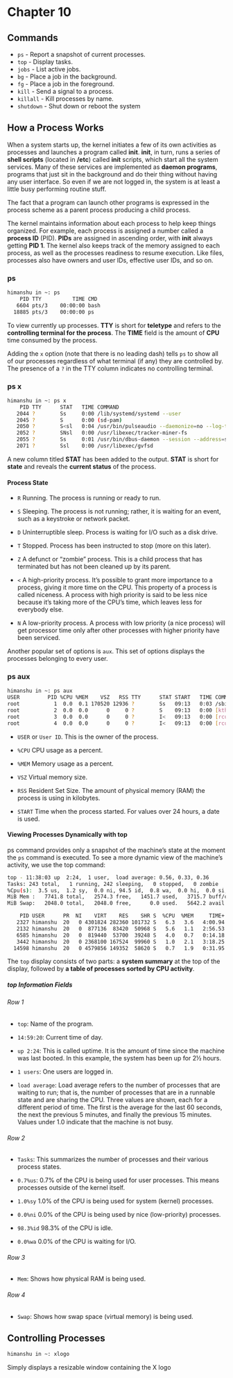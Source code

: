 # Chapter 10

## Commands

- `ps` - Report a snapshot of current processes.
- `top` - Display tasks.
- `jobs` - List active jobs.
- `bg` - Place a job in the background.
- `fg` - Place a job in the foreground.
- `kill` - Send a signal to a process.
- `killall` - Kill processes by name.
- `shutdown` - Shut down or reboot the system

## How a Process Works

When a system starts up, the kernel initiates a few of its own activities as processes and launches a program called **init**. **init**, in turn, runs a series of **shell scripts** (located in **/etc**) called **init** scripts, which start all the system services. Many of these services are implemented as **daemon programs**, programs that just sit in the background and do their thing without having any user interface. So even if we are not logged in, the system is at least a little busy performing routine stuff.

The fact that a program can launch other programs is expressed in the process scheme as a parent process producing a child process.

The kernel maintains information about each process to help keep things organized. For example, each process is assigned a number called a **process ID** (PID). **PIDs** are assigned in ascending order, with **init** always getting **PID 1**. The kernel also keeps track of the memory assigned to each process, as well as the processes readiness to resume execution. Like files, processes also have owners and user IDs, effective user IDs, and so on.

### ps

```bash
himanshu in ~: ps
    PID TTY          TIME CMD
   6604 pts/3    00:00:00 bash
  18885 pts/3    00:00:00 ps
```

To view currently up processes. **TTY** is short for **teletype** and refers to the **controlling terminal for the process**. The **TIME** field is the amount of **CPU** time consumed by the process.

Adding the `x` option (note that there is no leading dash) tells `ps` to show all of our processes regardless of what terminal (if any) they are controlled by. The presence of a `?` in the TTY column indicates no controlling terminal.

### ps x

```bash
himanshu in ~: ps x
    PID TTY      STAT   TIME COMMAND
   2044 ?        Ss     0:00 /lib/systemd/systemd --user
   2045 ?        S      0:00 (sd-pam)
   2050 ?        S<sl   0:04 /usr/bin/pulseaudio --daemonize=no --log-target=journal
   2052 ?        SNsl   0:00 /usr/libexec/tracker-miner-fs
   2055 ?        Ss     0:01 /usr/bin/dbus-daemon --session --address=systemd: --nofork --nopidfile --systemd-activation --syslog-only
   2071 ?        Ssl    0:00 /usr/libexec/gvfsd
```

A new column titled **STAT** has been added to the output. **STAT** is short for **state** and reveals the **current status** of the process.

#### Process State

- `R` Running. The process is running or ready to run.

- `S` Sleeping. The process is not running; rather, it is waiting for an event, such as a keystroke or network packet.

- `D` Uninterruptible sleep. Process is waiting for I/O such as a disk drive.

- `T` Stopped. Process has been instructed to stop (more on this later).

- `Z` A defunct or “zombie” process. This is a child process that has terminated but has not been cleaned up by its parent.

- `<` A high-priority process. It’s possible to grant more importance to a process, giving it more time on the CPU. This property of a process is called niceness. A process with high priority is said to be less nice because it’s taking more of the CPU’s time, which leaves less for everybody else.

- `N` A low-priority process. A process with low priority (a nice process)
will get processor time only after other processes with higher priority
have been serviced.

Another popular set of options is `aux`. This set of options displays the processes belonging to every user.

### ps aux

```bash
himanshu in ~: ps aux
USER         PID %CPU %MEM    VSZ   RSS TTY      STAT START   TIME COMMAND
root           1  0.0  0.1 170520 12936 ?        Ss   09:13   0:03 /sbin/init splash
root           2  0.0  0.0      0     0 ?        S    09:13   0:00 [kthreadd]
root           3  0.0  0.0      0     0 ?        I<   09:13   0:00 [rcu_gp]
root           4  0.0  0.0      0     0 ?        I<   09:13   0:00 [rcu_par_gp]
```

- `USER` or `User ID`. This is the owner of the process.

- `%CPU` CPU usage as a percent.

- `%MEM` Memory usage as a percent.

- `VSZ` Virtual memory size.

- `RSS` Resident Set Size. The amount of physical memory (RAM) the process is using in kilobytes.

- `START` Time when the process started. For values over 24 hours, a date is used.

#### Viewing Processes Dynamically with top

ps command provides only a snapshot of the machine’s state at the moment the `ps` command is executed. To see a more dynamic view of the machine’s activity, we
use the top command:

```bash
top - 11:38:03 up  2:24,  1 user,  load average: 0.56, 0.33, 0.36
Tasks: 243 total,   1 running, 242 sleeping,   0 stopped,   0 zombie
%Cpu(s):  3.5 us,  1.2 sy,  0.0 ni, 94.5 id,  0.8 wa,  0.0 hi,  0.0 si,  0.0 st
MiB Mem :   7741.8 total,   2574.3 free,   1451.7 used,   3715.7 buff/cache
MiB Swap:   2048.0 total,   2048.0 free,      0.0 used.   5642.2 avail Mem 

    PID USER      PR  NI    VIRT    RES    SHR S  %CPU  %MEM     TIME+ COMMAND
   2327 himanshu  20   0 4301824 282360 101732 S   6.3   3.6   4:00.94 gnome-shell
   2132 himanshu  20   0  877136  83420  50968 S   5.6   1.1   2:56.53 Xorg
   6585 himanshu  20   0  819440  53700  39248 S   4.0   0.7   0:14.18 gnome-terminal-
   3442 himanshu  20   0 2368100 167524  99960 S   1.0   2.1   3:18.25 FoxitReader
  14598 himanshu  20   0 4579856 149352  58620 S   0.7   1.9   0:31.95 code
```

The `top` display consists of two parts: a **system summary** at the top of the display, followed by **a table of processes sorted by CPU activity**.

##### top Information Fields

###### Row 1

- `top`: Name of the program.

- `14:59:20`: Current time of day.

- `up 2:24`: This is called uptime. It is the amount of time since the machine was last booted. In this example, the system has been up for 2½ hours.

- `1 users`: One users are logged in.

- `load average`: Load average refers to the number of processes that are waiting to run; that is, the number of processes that are in a runnable state and are sharing the CPU. Three values are shown, each for a different period of time. The first is the average for the last 60 seconds, the next the previous 5 minutes,
and finally the previous 15 minutes. Values under 1.0 indicate that the machine is not busy.

###### Row 2

- `Tasks`: This summarizes the number of processes and their various process states.

- `0.7%us`: 0.7% of the CPU is being used for user processes. This means processes outside of the kernel itself.

- `1.0%sy` 1.0% of the CPU is being used for system (kernel) processes.

- `0.0%ni` 0.0% of the CPU is being used by nice (low-priority) processes.

- `98.3%id` 98.3% of the CPU is idle.

- `0.0%wa` 0.0% of the CPU is waiting for I/O.

###### Row 3

- `Mem`: Shows how physical RAM is being used.

###### Row 4

- `Swap`: Shows how swap space (virtual memory) is being used.

## Controlling Processes

```bash
himanshu in ~: xlogo
```

Simply displays a resizable window containing the X logo
